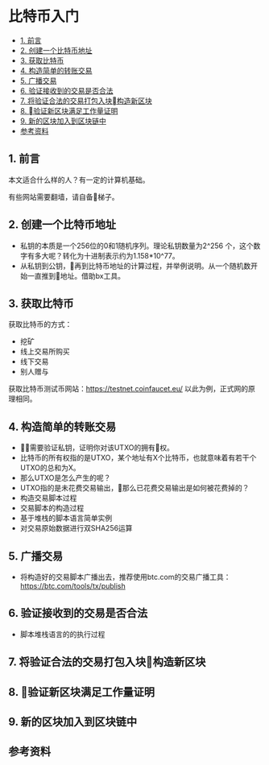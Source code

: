 比特币入门
=========

- [1. 前言](#1-前言)
- [2. 创建一个比特币地址](#2-创建一个比特币地址)
- [3. 获取比特币](#3-获取比特币)
- [4. 构造简单的转账交易](#4-构造简单的转账交易)
- [5. 广播交易](#5-广播交易)
- [6. 验证接收到的交易是否合法](#6-验证接收到的交易是否合法)
- [7. 将验证合法的交易打包入块构造新区块](#7-将验证合法的交易打包入块构造新区块)
- [8. 验证新区块满足工作量证明](#8-验证新区块满足工作量证明)
- [9. 新的区块加入到区块链中](#9-新的区块加入到区块链中)
- [参考资料](#参考资料)

## 1. 前言

本文适合什么样的人？有一定的计算机基础。

有些网站需要翻墙，请自备梯子。

## 2. 创建一个比特币地址

- 私钥的本质是一个256位的0和1随机序列。理论私钥数量为2^256 个，这个数字有多大呢？转化为十进制表示约为1.158*10^77。
- 从私钥到公钥，再到比特币地址的计算过程，并举例说明。从一个随机数开始一直推到地址。借助bx工具。


## 3. 获取比特币

获取比特币的方式：

- 挖矿
- 线上交易所购买
- 线下交易
- 别人赠与

获取比特币测试币网站：https://testnet.coinfaucet.eu/ 以此为例，正式网的原理相同。


## 4. 构造简单的转账交易

- 需要验证私钥，证明你对该UTXO的拥有权。
- 比特币的所有权指的是UTXO，某个地址有X个比特币，也就意味着有若干个UTXO的总和为X。
- 那么UTXO是怎么产生的呢？
- UTXO指的是未花费交易输出，那么已花费交易输出是如何被花费掉的？
- 构造交易脚本过程
- 交易脚本的构造过程
- 基于堆栈的脚本语言简单实例
- 对交易原始数据进行双SHA256运算


## 5. 广播交易

- 将构造好的交易脚本广播出去，推荐使用btc.com的交易广播工具：https://btc.com/tools/tx/publish


## 6. 验证接收到的交易是否合法

- 脚本堆栈语言的的执行过程


## 7. 将验证合法的交易打包入块构造新区块





## 8. 验证新区块满足工作量证明




## 9. 新的区块加入到区块链中




## 参考资料


